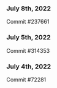 ### July 8th, 2022

Commit #237661

### July 5th, 2022

Commit #314353


### July 4th, 2022

Commit #72281
